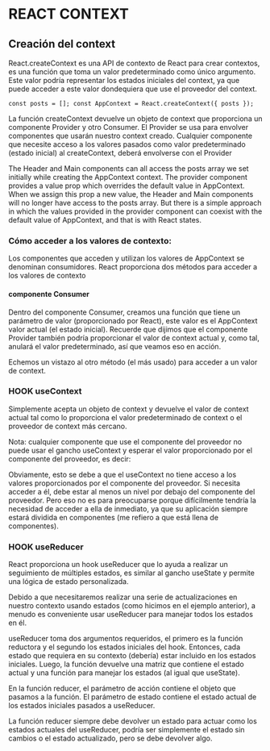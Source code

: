 # REACT CONTEXT
## Creación del context

React.createContext es una API de contexto de React para crear contextos, es una función que toma un valor predeterminado como único argumento. Este valor podría representar los estados iniciales del context, ya que puede acceder a este valor dondequiera que use el proveedor del context.

`const posts = [];
const AppContext = React.createContext({ posts });`

La función createContext devuelve un objeto de context que proporciona un componente Provider y otro Consumer.
El Provider se usa para envolver componentes que usarán nuestro context creado. Cualquier componente que necesite acceso a los valores pasados ​​como valor predeterminado (estado inicial) al createContext, deberá envolverse con el Provider


The Header and Main components can all access the posts array we set initially while creating the AppContext context. The provider component provides a value prop which overrides the default value in AppContext. When we assign this prop a new value, the Header and Main components will no longer have access to the posts array. But there is a simple approach in which the values provided in the provider component can coexist with the default value of AppContext, and that is with React states.
### Cómo acceder a los valores de contexto:
Los componentes que acceden y utilizan los valores de AppContext se denominan consumidores. React proporciona dos métodos para acceder a los valores de contexto
#### componente Consumer

Dentro del componente Consumer, creamos una función que tiene un parámetro de valor (proporcionado por React), este valor es el AppContext valor actual (el estado inicial).
Recuerde que dijimos que el componente Provider también podría proporcionar el valor de context actual y, como tal, anulará el valor predeterminado, así que veamos eso en acción.


Echemos un vistazo al otro método (el más usado) para acceder a un valor de context.
### HOOK useContext
Simplemente acepta un objeto de context y devuelve el valor de context actual tal como lo proporciona el valor predeterminado de context o el proveedor de context más cercano.


Nota: cualquier componente que use el componente del proveedor no puede usar el gancho useContext y esperar el valor proporcionado por el componente del proveedor, es decir:


Obviamente, esto se debe a que el useContext  no tiene acceso a los valores proporcionados por el componente del proveedor. Si necesita acceder a él, debe estar al menos un nivel por debajo del componente del proveedor.
Pero eso no es para preocuparse porque difícilmente tendría la necesidad de acceder a ella de inmediato, ya que su aplicación siempre estará dividida en componentes (me refiero a que está llena de componentes).

### HOOK useReducer
React proporciona un hook useReducer que lo ayuda a realizar un seguimiento de múltiples estados, es similar al gancho useState y permite una lógica de estado personalizada.

Debido a que necesitaremos realizar una serie de actualizaciones en nuestro contexto usando estados (como hicimos en el ejemplo anterior), a menudo es conveniente usar useReducer para manejar todos los estados en él.

useReducer toma dos argumentos requeridos, el primero es la función reductora y el segundo los estados iniciales del hook. Entonces, cada estado que requiera en su contexto (debería) estar incluido en los estados iniciales. Luego, la función devuelve una matriz que contiene el estado actual y una función para manejar los estados (al igual que useState).

En la función  reducer, el parámetro de acción contiene el objeto que pasamos a la función. El parámetro de estado contiene el estado actual de los estados iniciales pasados ​​a  useReducer. 

La función reducer siempre debe devolver un estado para actuar como los estados actuales del useReducer, podría ser simplemente el estado sin cambios o el estado actualizado, pero se debe devolver algo.


